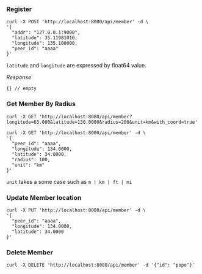 ### Register

```
curl -X POST 'http://localhost:8000/api/member' -d \
'{
  "addr": "127.0.0.1:9000",
  "latitude": 35.11981010,
  "longitude": 135.100000,
  "peer_id": "aaaa"
}'
```

`latitude` and `longitude` are expressed by float64 value.

*Response*

```
{} // empty
```

### Get Member By Radius

```
curl -X GET 'http://localhost:8080/api/member?longitude=63.000&latitude=130.0000&radius=200&unit=km&with_coord=true'
```

```
curl -X GET 'http://localhost:8000/api/member' -d \
'{
  "peer_id": "aaaa",
  "longitude": 134.0000,
  "latitude": 34.0000,
  "radius": 100,
  "unit": "km"
}'
```

`unit` takes a some case such as `m | km | ft | mi`


### Update Member location

```
curl -X PUT 'http://localhost:8000/api/member' -d \
'{
  "peer_id": "aaaa",
  "longitude": 134.0000,
  "latitude": 34.0000
}'
```

### Delete Member

```
curl -X DELETE 'http://localhost:8080/api/member' -d '{"id": "popo"}'
```
